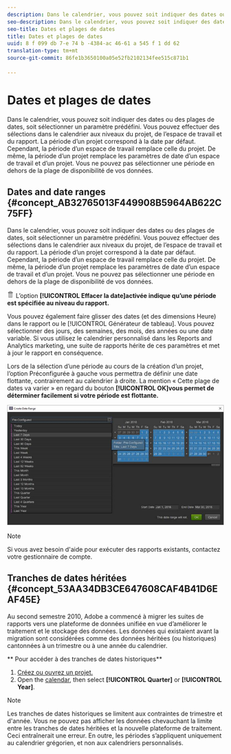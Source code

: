 ```yaml
---
description: Dans le calendrier, vous pouvez soit indiquer des dates ou des plages de dates, soit sélectionner un paramètre prédéfini. Vous pouvez effectuer des sélections dans le calendrier aux niveaux du projet, de l’espace de travail et du rapport. La période d’un projet correspond à la date par défaut. Cependant, la période d’un espace de travail remplace celle du projet. De même, la période d’un projet remplace les paramètres de date d’un espace de travail et d’un projet. Vous ne pouvez pas sélectionner une période en dehors de la plage de disponibilité de vos données.
seo-description: Dans le calendrier, vous pouvez soit indiquer des dates ou des plages de dates, soit sélectionner un paramètre prédéfini. Vous pouvez effectuer des sélections dans le calendrier aux niveaux du projet, de l’espace de travail et du rapport. La période d’un projet correspond à la date par défaut. Cependant, la période d’un espace de travail remplace celle du projet. De même, la période d’un projet remplace les paramètres de date d’un espace de travail et d’un projet. Vous ne pouvez pas sélectionner une période en dehors de la plage de disponibilité de vos données.
seo-title: Dates et plages de dates
title: Dates et plages de dates
uuid: 8 f 099 db 7-e 74 b -4384-ac 46-61 a 545 f 1 dd 62
translation-type: tm+mt
source-git-commit: 86fe1b3650100a05e52fb2102134fee515c871b1

---
```



# Dates et plages de dates

Dans le calendrier, vous pouvez soit indiquer des dates ou des plages de dates, soit sélectionner un paramètre prédéfini. Vous pouvez effectuer des sélections dans le calendrier aux niveaux du projet, de l’espace de travail et du rapport. La période d’un projet correspond à la date par défaut. Cependant, la période d’un espace de travail remplace celle du projet. De même, la période d’un projet remplace les paramètres de date d’un espace de travail et d’un projet. Vous ne pouvez pas sélectionner une période en dehors de la plage de disponibilité de vos données.

## Dates and date ranges {#concept_AB32765013F449908B5964AB622C75FF}

Dans le calendrier, vous pouvez soit indiquer des dates ou des plages de dates, soit sélectionner un paramètre prédéfini. Vous pouvez effectuer des sélections dans le calendrier aux niveaux du projet, de l’espace de travail et du rapport. La période d’un projet correspond à la date par défaut. Cependant, la période d’un espace de travail remplace celle du projet. De même, la période d’un projet remplace les paramètres de date d’un espace de travail et d’un projet. Vous ne pouvez pas sélectionner une période en dehors de la plage de disponibilité de vos données.

![](assets/Delete_Standard.png) L’option **[!UICONTROL Effacer la date]activée indique qu’une période est spécifiée au niveau du rapport.**

Vous pouvez également faire glisser des dates (et des dimensions Heure) dans le rapport ou le [!UICONTROL Générateur de tableau]. Vous pouvez sélectionner des jours, des semaines, des mois, des années ou une date variable. Si vous utilisez le calendrier personnalisé dans les Reports and Analytics marketing, une suite de rapports hérite de ces paramètres et met à jour le rapport en conséquence.

Lors de la sélection d’une période au cours de la création d’un projet, l’option Préconfigurée à gauche vous permettra de définir une date flottante, contrairement au calendrier à droite. La mention « Cette plage de dates va varier » en regard du bouton **[!UICONTROL OK]vous permet de déterminer facilement si votre période est flottante.**

![](assets/daterange.jpeg)

>[!NOTE]
>
>Si vous avez besoin d'aide pour exécuter des rapports existants, contactez votre gestionnaire de compte.

## Tranches de dates héritées {#concept_53AA34DB3CE647608CAF4B41D6EAF45E}

Au second semestre 2010, Adobe a commencé à migrer les suites de rapports vers une plateforme de données unifiée en vue d’améliorer le traitement et le stockage des données. Les données qui existaient avant la migration sont considérées comme des données héritées (ou historiques) cantonnées à un trimestre ou à une année du calendrier.

<!-- 

c_legacy_data.xml

 -->

** Pour accéder à des tranches de dates historiques**

1. [Créez ou ouvrez un projet.](../../analyze/ad-hoc-analysis/c-getting-started.md#task_918A4539134E4E62B00486DCB8D3D403)
1. Open the [calendar](../../analyze/ad-hoc-analysis/c-dates.md#concept_E8A2E36E595C45C785ECB724CA37FA47), then select **[!UICONTROL Quarter]** or **[!UICONTROL Year]**.

>[!NOTE]
>
>Les tranches de dates historiques se limitent aux contraintes de trimestre et d'année. Vous ne pouvez pas afficher les données chevauchant la limite entre les tranches de dates héritées et la nouvelle plateforme de traitement. Ceci entraînerait une erreur. En outre, les périodes s’appliquent uniquement au calendrier grégorien, et non aux calendriers personnalisés.

